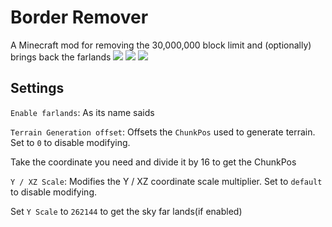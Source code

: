 # Border Remover
A Minecraft mod for removing the 30,000,000 block limit and (optionally) brings back the farlands
[![](https://z3.ax1x.com/2021/08/02/fpgDCq.png)](https://www.curseforge.com/minecraft/mc-mods/fabric-api)
[![](https://z3.ax1x.com/2021/08/02/fpgr80.png)](https://www.curseforge.com/minecraft/mc-mods/cloth-config)
![](https://z3.ax1x.com/2021/08/02/fpwnBt.png)
## Settings
`Enable farlands`: As its name saids

`Terrain Generation offset`: Offsets the `ChunkPos` used to generate terrain. Set to `0` to disable modifying.

Take the coordinate you need and divide it by 16 to get the ChunkPos

`Y / XZ Scale`: Modifies the Y / XZ coordinate scale multiplier. Set to `default` to disable modifying.

Set `Y Scale` to `262144` to get the sky far lands(if enabled)
